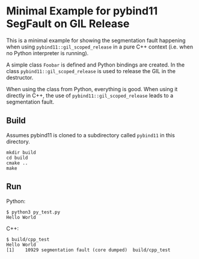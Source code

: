 Minimal Example for pybind11 SegFault on GIL Release
====================================================


This is a minimal example for showing the segmentation fault happening when
using `pybind11::gil_scoped_release` in a pure C++ context (i.e. when no Python
interpreter is running).

A simple class `Foobar` is defined and Python bindings are created.  In the
class `pybind11::gil_scoped_release` is used to release the GIL in the
destructor.

When using the class from Python, everything is good.  When using it directly
in C++, the use of `pybind11::gil_scoped_release` leads to a segmentation
fault.


## Build

Assumes pybind11 is cloned to a subdirectory called `pybind11` in this
directory.

    mkdir build
    cd build
    cmake ..
    make


## Run

Python:

    $ python3 py_test.py
    Hello World


C++:

    $ build/cpp_test 
    Hello World
    [1]    10929 segmentation fault (core dumped)  build/cpp_test
